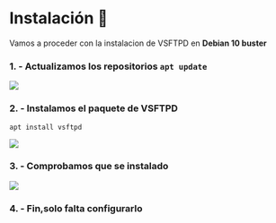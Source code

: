 # Instalación 🔧
Vamos a proceder con la instalacion de VSFTPD en **Debian 10 buster**
### 1. - Actualizamos los repositorios ``` apt update ```

   ![](https://github.com/jesusromero92/vsftpd/blob/main/Fotos/4.1.png)


### 2. - Instalamos el paquete de VSFTPD

   ``` apt install vsftpd ```
   
   ![](https://github.com/jesusromero92/vsftpd/blob/main/Fotos/4.2.png)
    
### 3. - Comprobamos que se instalado
   ![](https://github.com/jesusromero92/vsftpd/blob/main/Fotos/4.3.png)
     
### 4. - Fin,solo falta configurarlo
